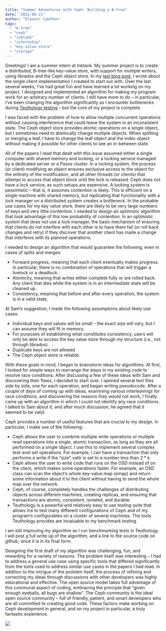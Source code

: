 ```yaml
---
title: "Summer Adventures with Ceph: Building a B-tree"
date: "2012-08-21"
author: "Eleanor Cawthon"
tags: 
  - "b-tree"
  - "ceph"
  - "inktank"
  - "internship"
  - "key-value-store"
  - "storage"
---
```


Greetings! I am a summer intern at Inktank. My summer project is to create a distributed, B-tree-like key-value store, with support for multiple writers, using librados and the Ceph object store. In my [last blog post](http://ceph.com/community/my-first-impressions-of-ceph-as-a-summer-intern/), I wrote about the single client implementation I created to start out with. Over the last several weeks, I’ve had great fun and have learned a lot working on my project. I designed and implemented an algorithm for making my program work for an arbitrary number of clients. I still have more to do – in particular, I’ve been changing the algorithm significantly as I encounter bottlenecks during [Teuthology testing](https://github.com/ceph/teuthology#readme) – but the core of my project is complete.

I was faced with the problem of how to allow multiple concurrent operations without causing interference that could leave the system in an inconsistent state. The Ceph object store provides atomic operations on a single object, but I sometimes need to atomically change multiple objects. When splitting or merging a leaf, I have to change the leaf object and the index object without making it possible for other clients to see an in-between state.

All of the papers I read that dealt with this issue assumed either a single computer with shared memory and locking, or a locking service managed by a dedicated server or a Paxos cluster. In a locking system, the process (or client) modifying an object ensures exclusive access to the object for the entirety of the modification, and all other threads (or clients) that attempt to access that object block until the lock is released. Ceph does not have a lock service, as such setups are expensive. A locking system is pessimistic – that is, it assumes contention is likely. This is efficient on a single machine with shared memory, but replicating that functionality with a lock manager on a distributed system creates a bottleneck. In the probable use cases for my key value store, there are likely to be very large numbers of keys and very little contention. I needed to design an optimistic algorithm that took advantage of this low probability of contention. In an optimistic system that does not use a lock manager, the basic mechanism of ensuring that clients do not interfere with each other is to have them fail (or roll back changes and retry) if they discover that another client has made a change that interferes with its planned operations.

I needed to design an algorithm that would guarantee the following, even in cases of splits and merges:

- Forward progress, meaning that each client eventually makes progress. In particular, there is no combination of operations that will trigger a livelock or a deadlock.
- Atomicity, meaning that writes either complete fully or are rolled back. Any client that dies while the system is in an intermediate state will be cleaned up.
- Consistency, meaning that before and after every operation, the system is in a valid state,

At Sam’s suggestion, I made the following assumptions about likely use cases:

- Individual keys and values will be small – the exact size will vary, but I can assume they will fit in memory.
- For purposes of establishing what constitutes consistency, users will only be able to access the key value store through my structure (i.e., not through librados).
- Duplicate keys are not allowed
- The Ceph object store is reliable.

With these goals in mind, I began to brainstorm ideas for algorithms. At first, I looked for simple ways to rearrange the steps in my existing code to resolve race conditions. After discussing a few of these ideas with Sam and discovering their flaws, I decided to start over. I opened several text files side by side, one for each operation, and began writing pseudocode. After a couple of days of coming up with ideas, examining various interleavings for race conditions, and discovering the reasons they would not work, I finally came up with an algorithm in which I could not identify any race conditions. I talked to Sam about it, and after much discussion, he agreed that it seemed to be valid.

Ceph provides a number of useful features that are crucial to my design. In particular, I make use of the following:

- Ceph allows the user to combine multiple write operations or multiple read operations into a single, atomic transaction, as long as they are all performed on a single object. I use this to implement several complex test-and-set operations. For example, I can have a transaction that only performs a write if the “size” xattr is set to a number less than 2 \* k.
- Ceph allows the user to write code that runs on the OSD instead of on the client, which makes some operations faster. For example, an OSD class can scan the object’s whole key-value map (omap) and return some information about it to the client without having to send the whole map over the network.
- Ceph, of course, completely handles the challenges of distributing objects across different machines, creating replicas, and ensuring that transactions are atomic, consistent, isolated, and durable.
- Teuthology is a powerful and relatively easy to use testing suite that allows me to test many different configurations of Ceph and of my program’s configurables on a cluster of several machines. The tools Teuthology provides are invaluable to my benchmark testing.

I am still improving my algorithm as I run benchmarking tests in Teuthology. I will post a full write up of the algorithm, and a link to the source code on github, once it is in its final form.

Designing the first draft of my algorithm was challenging, fun, and rewarding for a variety of reasons. The problem itself was interesting – I had to address a general use case using specific tools that differed significantly from the tools used to address similar use cases in the papers I had read. In addition to the intrigue of the problem itself, the process of refining and correcting my ideas through discussions with other developers was highly educational and effective. The open source model takes full advantage of this communal aspect of coding, embracing the principle that “given enough eyeballs, all bugs are shallow”. The Ceph community is the ideal open source community – full of friendly, patient, and smart developers who are all committed to creating good code. These factors make working on Ceph development in general, and on my project in particular, a truly fantastic experience.

![](http://track.hubspot.com/__ptq.gif?a=268973&k=14&bu=http://ceph.com&r=http://ceph.com/community/summer-adventures-with-ceph-building-a-b-tree/&bvt=rss&p=wordpress)
